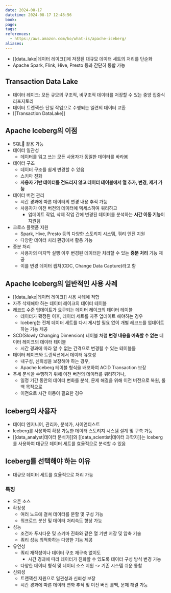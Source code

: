 ```yaml
---
date: 2024-08-17
datetime: 2024-08-17 12:48:56
book: 
page: 
tags: 
references:
  - https://aws.amazon.com/ko/what-is/apache-iceberg/
aliases:
---
```

- [[data_lake|데이터 레이크]]에 저장된 대규모 데이터 세트의 처리를 단순화
- Apache Spark, Flink, Hive, Presto 등과 간단히 통합 가능

## Transaction Data Lake
- 데이터 레이크: 모든 규모의 구조적, 비구조적 데이터를 저장할 수 있는 중앙 집중식 리포지토리
- 데이터 트랜잭션: 단일 작업으로 수행되는 일련의 데이터 교환
- [[Transaction DataLake]]

## Apache Iceberg의 이점
- SQL 활용 가능
- 데이터 일관성
	- 데이터를 읽고 쓰는 모든 사용자가 동일한 데이터를 바라봄
- 데이터 구조
	- 데이터 구조를 쉽게 변경할 수 있음
	- 스키마 진화
	- **사용자 기반 데이터를 건드리지 않고 데이터 테이블에서 열 추가, 변경, 제거 가능**
- 데이터 버전 관리
	- 시간 경과에 따른 데이터의 변경 내용 추적 가능
	- 사용자가 이전 버전의 데이터에 엑세스하여 쿼리하고
		- 업데이트 작업, 삭제 작업 간에 변경된 데이터를 분석하는 **시간 이동 기능**이 지원됨
- 크로스 플랫폼 지원
	- Spark, Hive, Presto 등의 다양한 스토리지 시스템, 쿼리 엔진 지원
	- 다양한 데이터 처리 환경에서 활용 가능
- 증분 처리
	- 사용자의 마지막 실행 이후 변경된 데이터만 처리할 수 있는 **증분 처리** 기능 제공
	- 이를 변경 데이터 캡처(CDC, Change Data Capture)라고 함

## Apache Iceberg의 일반적인 사용 사례
- [[data_lake|데이터 레이크]] 사용 사례에 적합
- 자주 삭제해야 하는 데이터 레이크의 데이터 테이블
- 레코드 수준 업데이트가 요구되는 데이터 레이크의 데이터 테이블
	- 데이터가 확정된 이후, 데이터 세트를 자주 업데이트 해야하는 경우
	- Iceberg는 전체 데이터 세트를 다시 게시할 필요 없이 개별 레코드를 업데이트 하는 기능 제공
- SCD(Slowly Changing Dimension) 테이블 처럼 **변경 내용을 예측할 수 없는** 데이터 레이크의 데이터 테이블
	- 시간 경과에 따라 알 수 없는 간격으로 변경될 수 있는 테이블들
- 데이터 레이크와 트랜잭션에서 데이터 유효성
	- 내구성, 신뢰성을 보장해야 하는 경우,
	- Apache Iceberg 테이블 형식을 배포하여 ACID Transaction 보장
- 추세 분석을 수행하기 위해 이전 버전의 데이터를 쿼리하거나,
	- 일정 기간 동안의 데이터 변화를 분석, 문제 해결을 위해 이전 버전으로 복원, 롤백 목적으로
	- 이전으로 시간 이동이 필요한 경우

## Iceberg의 사용자
- 데이터 엔지니어, 관리자, 분석가, 사이언티스트
- Iceberg를 사용하여 확장 가능한 데이터 스토리지 시스템 설계 및 구축 가능
- [[data_analyst|데이터 분석가]]와 [[data_scientist|데이터 과학자]]는 Iceberg를 사용하여 대규모 데이터 세트를 효율적으로 분석할 수 있음

## Iceberg를 선택해야 하는 이유
- 대규모 데이터 세트를 효율적으로 처리 가능
### 특징
- 오픈 소스
- 확장성
	- 여러 노드에 걸쳐 데이터를 분할 및 구성 가능
	- 워크로드 분산 및 데이터 처리속도 향상 가능
- 성능
	- 조건자 푸시다운 및 스키마 진화와 같은 열 기반 저장 및 압축 기술
	- 쿼리 성능 최적화하는 다양한 기능 제공
- 유연성
	- 쿼리 재작성이나 데이터 구조 재구축 없이도
		- 시간 경과에 따라 데이터가 진화할 수 있도록 데이터 구성 방식 변경 가능
	- 다양한 데이터 형식 및 데이터 소스 지원 -> 기존 시스템 쉬운 통합
- 신뢰성
	- 트랜잭션 지원으로 일관성과 신뢰성 보장
	- 시간 경과에 따른 데이터 변화 추적 및 이전 버전 롤백, 문제 해결 가능